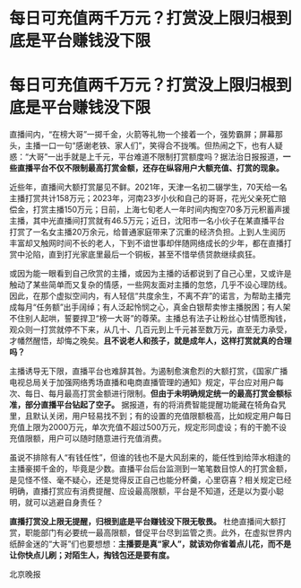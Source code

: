 # 每日可充值两千万元？打赏没上限归根到底是平台赚钱没下限

# 每日可充值两千万元？打赏没上限归根到底是平台赚钱没下限

直播间内，“在榜大哥”一掷千金，火箭等礼物一个接着一个，强势霸屏；屏幕那头，主播一口一句“感谢老铁、家人们”，笑得合不拢嘴。但热闹之下，也有人疑惑：“大哥”一出手就是上千元，平台难道不限制打赏额度吗？据法治日报报道，**一些直播平台不仅不限制最高打赏金额，还存在纵容用户大额充值、打赏的现象。**

近些年，直播间大额打赏屡见不鲜。2021年，天津一名初二辍学生，70天给一名主播打赏共计158万元；2023年，河南23岁小伙和自己的哥哥，花光父亲死亡赔偿金，打赏主播150万元；日前，上海七旬老人一年时间内掏空70多万元积蓄声援主播，其中光直播间打赏就有46.5万元；近日，沈阳市一名小伙子在某直播平台打赏了一名女主播20万余元，给普通家庭带来了沉重的经济负担。上到人生阅历丰富却又触网时间不长的老人，下到不谙世事却伴随网络成长的少年，都在直播打赏中沦陷，直到打光家底里最后一个铜板，甚至不惜举债贷款继续疯狂。

或因为能一眼看到自己欣赏的主播，或因为主播的话都说到了自己心里，又或许是触动了某些简单而又复杂的情感，一些网友面对主播的忽悠，几乎不设心理防线。因此，在那个虚拟空间内，有人轻信“共度余生，不离不弃”的诺言，为帮助主播完成每月“任务额”出手阔绰；有人泛起怜悯之心，真金白银帮卖惨主播脱困；有人架不住别人起哄，誓要捍卫“榜一大哥”的尊荣。主播总有法子让粉丝心甘情愿掏钱，观众则一打赏就停不下来，从几十、几百元到上千元甚至数万元，直至无力承受，才幡然醒悟，却悔之晚矣。**且不说老人和孩子，就是成年人，这样打赏就真的合理吗？**

主播诱导无下限，直播平台也难辞其咎。为遏制愈演愈烈的大额打赏，《国家广播电视总局关于加强网络秀场直播和电商直播管理的通知》规定，平台应对用户每次、每日、每月最高打赏金额进行限制。**但由于未明确规定统一的最高打赏金额标准，部分直播平台钻起了空子。**
据报道，有的将消费智能提醒功能藏在犄角旮旯里，且默认关闭，用户轻易找不到；有的设置的充值限额极高，比如规定用户每日充值上限为2000万元，单次充值不超过500万元，规定形同虚设；有的干脆不设充值限额，用户可以随时随意进行充值消费。

虽说不排除有人“有钱任性”，但谁的钱也不是大风刮来的，能任性到给萍水相逢的主播豪掷千金的，毕竟是少数。直播平台后台监测到一笔笔数目惊人的打赏金额，是见怪不怪、毫不疑心，还是觉得反正自己也能分杯羹，心里窃喜？相关规定已经明确，直播打赏应有消费提醒、应设最高限额，平台是不知道，还是以为耍小聪明，就可以逃避自身责任？

**直播打赏没上限无提醒，归根到底是平台赚钱没下限无敬畏。**
杜绝直播间大额打赏，职能部门有必要统一最高限额，督促平台尽到监管之责。此外，在虚拟世界内纸醉金迷的“大哥”们也要想想：**主播要是真“家人”，就该劝你省着点儿花，而不是让你快点儿刷；对陌生人，掏钱包还是要有度。**

北京晚报

